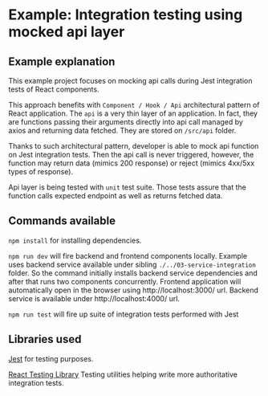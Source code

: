 # Example: Integration testing using mocked api layer

## Example explanation

This example project focuses on mocking api calls during Jest integration tests of React components.

This approach benefits with `Component / Hook / Api` architectural pattern of React application. The `api` is a very thin layer of an application. In fact, they are functions passing their arguments directly into api call managed by axios and returning data fetched. They are stored on `/src/api` folder.

Thanks to such architectural pattern, developer is able to mock api function on Jest integration tests. Then the api call is never triggered, however, the function may return data (mimics 200 response) or reject (mimics 4xx/5xx types of response).

Api layer is being tested with `unit` test suite. Those tests assure that the function calls expected endpoint as well as returns fetched data.

## Commands available

`npm install` for installing dependencies.

`npm run dev` will fire backend and frontend components locally. Example uses backend service available under sibling `./../03-service-integration` folder. So the command initially installs backend service dependencies and after that runs two components concurrently. Frontend application will automatically open in the browser using http://localhost:3000/ url. Backend service is available under http://localhost:4000/ url.

`npm run test` will fire up suite of integration tests performed with Jest

## Libraries used

[Jest](https://jestjs.io/) for testing purposes.

[React Testing Library](https://testing-library.com/) Testing utilities helping write more authoritative integration tests.
